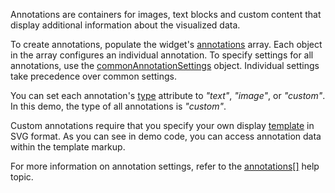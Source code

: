Annotations are containers for images, text blocks and custom content that display additional information about the visualized data.

To create annotations, populate the widget's [annotations](/Documentation/ApiReference/Data_Visualization_Widgets/dxVectorMap/Configuration/annotations/) array. Each object in the array configures an individual annotation. To specify settings for all annotations, use the [commonAnnotationSettings](/Documentation/ApiReference/Data_Visualization_Widgets/dxVectorMap/Configuration/commonAnnotationSettings/) object. Individual settings take precedence over common settings.

You can set each annotation's [type](/Documentation/ApiReference/Data_Visualization_Widgets/dxVectorMap/Configuration/annotations/#type) attribute to *"text"*, *"image"*, or *"custom"*. In this demo, the type of all annotations is *"custom"*.

Custom annotations require that you specify your own display [template](/Documentation/ApiReference/Data_Visualization_Widgets/dxVectorMap/Configuration/annotations/#template) in SVG format. As you can see in demo code, you can access annotation data within the template markup.

For more information on annotation settings, refer to the [annotations[]](/Documentation/ApiReference/Data_Visualization_Widgets/dxVectorMap/Configuration/annotations/) help topic.
